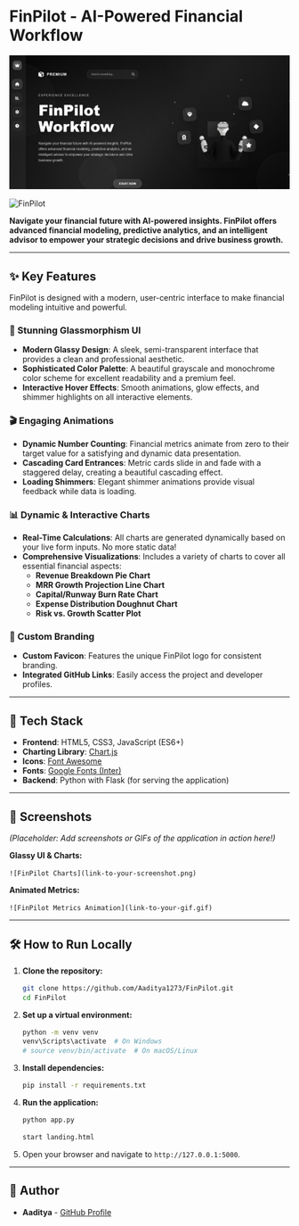 # FinPilot - AI-Powered Financial Workflow

![FinPilot Banner](./svg/sdk.png)

![FinPilot](https://img.shields.io/badge/FinPilot-AI--Powered-blueviolet?style=for-the-badge&logo=openai)

**Navigate your financial future with AI-powered insights. FinPilot offers advanced financial modeling, predictive analytics, and an intelligent advisor to empower your strategic decisions and drive business growth.**

---

## ✨ Key Features

FinPilot is designed with a modern, user-centric interface to make financial modeling intuitive and powerful.

### 💎 Stunning Glassmorphism UI
- **Modern Glassy Design**: A sleek, semi-transparent interface that provides a clean and professional aesthetic.
- **Sophisticated Color Palette**: A beautiful grayscale and monochrome color scheme for excellent readability and a premium feel.
- **Interactive Hover Effects**: Smooth animations, glow effects, and shimmer highlights on all interactive elements.

### 🎬 Engaging Animations
- **Dynamic Number Counting**: Financial metrics animate from zero to their target value for a satisfying and dynamic data presentation.
- **Cascading Card Entrances**: Metric cards slide in and fade with a staggered delay, creating a beautiful cascading effect.
- **Loading Shimmers**: Elegant shimmer animations provide visual feedback while data is loading.

### 📊 Dynamic & Interactive Charts
- **Real-Time Calculations**: All charts are generated dynamically based on your live form inputs. No more static data!
- **Comprehensive Visualizations**: Includes a variety of charts to cover all essential financial aspects:
  - **Revenue Breakdown Pie Chart**
  - **MRR Growth Projection Line Chart**
  - **Capital/Runway Burn Rate Chart**
  - **Expense Distribution Doughnut Chart**
  - **Risk vs. Growth Scatter Plot**

### 🎨 Custom Branding
- **Custom Favicon**: Features the unique FinPilot logo for consistent branding.
- **Integrated GitHub Links**: Easily access the project and developer profiles.

---

## 🚀 Tech Stack

- **Frontend**: HTML5, CSS3, JavaScript (ES6+)
- **Charting Library**: [Chart.js](https://www.chartjs.org/)
- **Icons**: [Font Awesome](https://fontawesome.com/)
- **Fonts**: [Google Fonts (Inter)](https://fonts.google.com/specimen/Inter)
- **Backend**: Python with Flask (for serving the application)

---

## 📸 Screenshots

*(Placeholder: Add screenshots or GIFs of the application in action here!)*

**Glassy UI & Charts:**

`![FinPilot Charts](link-to-your-screenshot.png)`

**Animated Metrics:**

`![FinPilot Metrics Animation](link-to-your-gif.gif)`

---

## 🛠️ How to Run Locally

1.  **Clone the repository:**
    ```bash
    git clone https://github.com/Aaditya1273/FinPilot.git
    cd FinPilot
    ```

2.  **Set up a virtual environment:**
    ```bash
    python -m venv venv
    venv\Scripts\activate  # On Windows
    # source venv/bin/activate  # On macOS/Linux
    ```

3.  **Install dependencies:**
    ```bash
    pip install -r requirements.txt
    ```

4.  **Run the application:**
    ```bash
    python app.py 
    ```
    ```bash
    start landing.html
    ```

5.  Open your browser and navigate to `http://127.0.0.1:5000`.

---

## 👤 Author

- **Aaditya** - [GitHub Profile](https://github.com/Aaditya1273)
